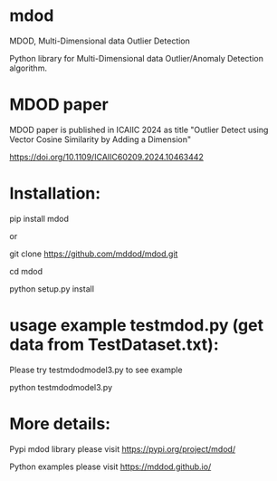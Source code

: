 # mdod
MDOD, Multi-Dimensional data Outlier Detection

Python library for Multi-Dimensional data Outlier/Anomaly Detection algorithm.

# MDOD paper 
MDOD paper is published in ICAIIC 2024 as title "Outlier Detect using Vector Cosine Similarity by Adding a Dimension" 

https://doi.org/10.1109/ICAIIC60209.2024.10463442

# Installation:
 pip install mdod

or

 git clone https://github.com/mddod/mdod.git

 cd mdod

 python setup.py install

# usage example testmdod.py (get data from TestDataset.txt):

Please try testmdodmodel3.py to see example

python testmdodmodel3.py

# More details:
Pypi mdod library please visit https://pypi.org/project/mdod/

Python examples please visit https://mddod.github.io/

 
 
